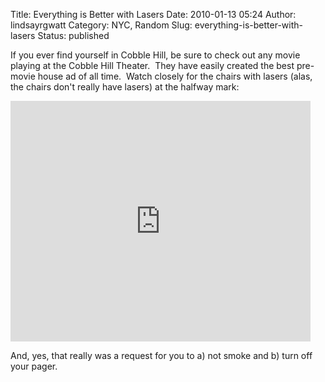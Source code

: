 Title: Everything is Better with Lasers
Date: 2010-01-13 05:24
Author: lindsayrgwatt
Category: NYC, Random
Slug: everything-is-better-with-lasers
Status: published

If you ever find yourself in Cobble Hill, be sure to check out any movie playing at the Cobble Hill Theater.  They have easily created the best pre-movie house ad of all time.  Watch closely for the chairs with lasers (alas, the chairs don't really have lasers) at the halfway mark:

<iframe width="480" height="385" src="https://www.youtube.com/embed/UR9pzfrWm9U" frameborder="0" allow="accelerometer; autoplay; clipboard-write; encrypted-media; gyroscope; picture-in-picture" allowfullscreen></iframe>

And, yes, that really was a request for you to a) not smoke and b) turn off your pager.
